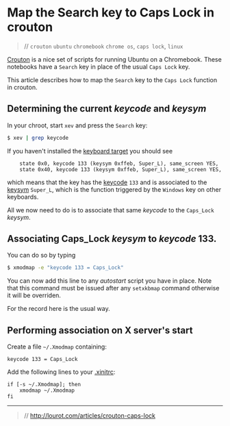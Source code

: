 # Map the Search key to Caps Lock in crouton

> // `crouton` `ubuntu` `chromebook` `chrome os`, `caps lock`, `linux`

[Crouton](https://github.com/dnschneid/crouton) is a nice set of scripts for running Ubuntu on a
Chromebook. These notebooks have a `Search` key in place of the usual `Caps Lock` key.

This article describes how to map the `Search` key to the `Caps Lock` function in crouton.

## Determining the current *keycode* and *keysym*

In your chroot, start `xev` and press the `Search` key:

```bash
$ xev | grep keycode
```

If you haven't installed the
[keyboard target](https://github.com/dnschneid/crouton/wiki/Keyboard#chromebook-keyboard-model) you
should see

```
    state 0x0, keycode 133 (keysym 0xffeb, Super_L), same_screen YES,
    state 0x40, keycode 133 (keysym 0xffeb, Super_L), same_screen YES,
```

which means that the key has the [keycode](https://wiki.archlinux.org/index.php/Xmodmap) `133` and
is associated to the [keysym](https://wiki.archlinux.org/index.php/Xmodmap) `Super_L`, which is the
function triggered by the `Windows` key on other keyboards.

All we now need to do is to associate that same *keycode* to the `Caps_Lock` *keysym*.

## Associating Caps_Lock *keysym* to *keycode* 133.

You can do so by typing

```bash
$ xmodmap -e "keycode 133 = Caps_Lock"
```

You can now add this line to any *autostart* script you have in place. Note that this command must
be issued after any `setxkbmap` command otherwise it will be overriden.

For the record here is the usual way.

## Performing association on X server's start

Create a file `~/.Xmodmap` containing:

```
keycode 133 = Caps_Lock
```

Add the following lines to your [.xinitrc](https://wiki.archlinux.org/index.php/Xinitrc):

```
if [-s ~/.Xmodmap]; then
    xmodmap ~/.Xmodmap
fi
```

---

> // http://lourot.com/articles/crouton-caps-lock

